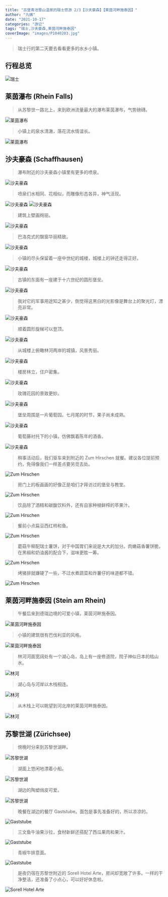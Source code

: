 ```yaml
---
title: "古堡青池雪山温泉的瑞士悠游 2/3【沙夫豪森】【莱茵河畔施泰因】"
author: "九姨"
date: "2021-10-17"
categories: "游记"
tags: "瑞士,沙夫豪森,莱茵河畔施泰因"
coverImage: "images/P1040203.jpg"
---
```


>瑞士行的第二天要去看看更多的水乡小镇。

## 行程总览

![瑞士](images/switzerland-2018.jpg)

## 莱茵瀑布 (Rhein Falls)

>从苏黎世一路北上，来到欧洲流量最大的瀑布莱茵瀑布，气势磅礴。

![莱茵瀑布](images/20180722_100929.jpg)

>小镇上的泉水清澈，落花流水情谊长。

![莱茵瀑布](images/20180722_100101-e1536425597197.jpg)

## 沙夫豪森 (Schaffhausen)

>瀑布附近的沙夫豪森小镇里有更多的喷泉。

![沙夫豪森](images/20180722_111608-e1536425638368.jpg)

>喷泉们水相同、花相似，而雕像形态各异，神气活现。

![沙夫豪森](images/20180722_112118-e1536425698193.jpg)
![沙夫豪森](images/20180722_122008-e1536425868802.jpg)

>建筑上壁画绚丽。

![沙夫豪森](images/20180722_112942.jpg)

>巴洛克式的飘窗华丽精致。

![沙夫豪森](images/20180722_112715.jpg)

>小镇的尽头保留着一座中世纪的城楼，城楼上的钟还走得正好。

![沙夫豪森](images/P1040186-e1536430350950.jpg)

>古镇的东面有一座建于十六世纪的圆形堡垒。

![沙夫豪森](images/20180722_115658.jpg)

>我对它的军事用途知之甚少，倒觉得这黑白的光影像是舞台上的聚光灯，漂亮非常。

![沙夫豪森](images/P1040232.jpg)

>顺着圆形旋梯可以登顶。

![沙夫豪森](images/20180722_120157-e1536425791341.jpg)

>从城楼上俯瞰林河两岸的城镇，风景秀丽。

![沙夫豪森](images/P1040242.jpg)

>楼房林立，住户密集。

![沙夫豪森](images/20180722_120336.jpg)

>玫瑰花园的景致更妙。

![沙夫豪森](images/20180722_115002.jpg)

>堡垒周围是一片葡萄园。七月尾的时节，果子尚未成熟。

![沙夫豪森](images/20180722_121250.jpg)

>葡萄藤衬托下的小镇，仿佛飘着陈年的酒香。

![沙夫豪森](images/20180722_121326-e1536425840842.jpg)

>稍事活动后，我们驱车来到附近的 Zum Hirschen 就餐。建议各位提前预约，免得像我们一样差点要另觅去处。

![Zum Hirschen](images/20180722_125526.jpg)

>房门上的板画画的好像正是咱们才拜访过的堡垒与教堂。

![Zum Hirschen](images/20180722_131919-e1536425918851.jpg)

>饮品除了酒精和碳酸饮料外，还有自家种植鲜榨的苹果汁。

![Zum Hirschen](images/IMG_20180722_131502.jpg)

>餐前小点扁豆西红柿和鱼。

![Zum Hirschen](images/20180722_132336.jpg)

>蘑菇牛柳配瑞士薯饼，对于中国胃们来说是大大的加分。肉嫩菇香薯饼脆，在黑椒和奶油酱的配合下，滋味更胜一筹。

![Zum Hirschen](images/IMG_20180722_134200.jpg)

>烤猪排就嫌硬了一些，不过水煮蔬菜和炸薯仔的味道都不错。

![Zum Hirschen](images/20180722_134219.jpg)

## 莱茵河畔施泰因 (Stein am Rhein)

>午餐后来到德瑞边境的可爱小镇，莱茵河畔施泰因。

![莱茵河畔施泰因](images/20180722_143812.jpg)

>小镇的建筑很有巴伐利亚的风格。

![莱茵河畔施泰因](images/P1040263.jpg)

>林河河面宽阔处有一个湖心岛，岛上有一座修道院，院子神似日本的枯山水。

![林河](images/20180722_153919.jpg)

>湖心岛与河岸以木栈相连。

![林河](images/P1040279.jpg)

>从木栈上可以眺望到河北岸的莱茵河畔施泰因。

![林河](images/20180722_152802.jpg)

## 苏黎世湖 (Zürichsee)

>傍晚时分来到苏黎世湖畔。

![苏黎世湖](images/20180722_173744.jpg)

>湖面上悠闲地漂着小船。

![苏黎世湖](images/20180722_174217.jpg)

>湖边的陶塑俏皮可爱。

![苏黎世湖](images/20180722_171829.jpg)

>晚餐在湖边的餐厅 Gaststube。面包是事先准备好的，所以凉凉的。

![Gaststube](images/20180722_180202.jpg)

>三文鱼牛油果沙拉，食材新鲜还搭配了西瓜果肉和果汁。

![Gaststube](images/20180722_184017.jpg)

>青椒牛排意面。

![Gaststube](images/20180722_184151.jpg)

>是夜仍宿在苏黎世附近的 Sorell Hotel Arte，房间却宽敞了许多。一样的干净整洁，还准备了小点心，可以好好休息啦。

![Sorell Hotel Arte](images/20180722_195452.jpg)
